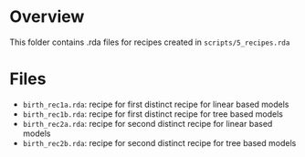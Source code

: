# Overview
This folder contains .rda files for recipes created in `scripts/5_recipes.rda`

# Files
- `birth_rec1a.rda`: recipe for first distinct recipe for linear based models
- `birth_rec1b.rda`: recipe for first distinct recipe for tree based models
- `birth_rec2a.rda`: recipe for second distinct recipe for linear based models
- `birth_rec2b.rda`: recipe for second distinct recipe for tree based models
